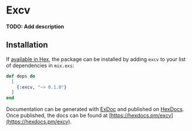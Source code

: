 # Excv

**TODO: Add description**

## Installation

If [available in Hex](https://hex.pm/docs/publish), the package can be installed
by adding `excv` to your list of dependencies in `mix.exs`:

```elixir
def deps do
  [
    {:excv, "~> 0.1.0"}
  ]
end
```

Documentation can be generated with [ExDoc](https://github.com/elixir-lang/ex_doc)
and published on [HexDocs](https://hexdocs.pm). Once published, the docs can
be found at [https://hexdocs.pm/excv](https://hexdocs.pm/excv).

